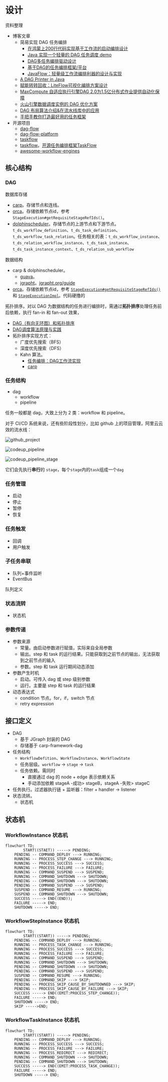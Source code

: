 # 设计

资料整理

* 博客文章
  * 简易实现 DAG 任务编排
    * [在鸿蒙上200行代码实现基于工作流的启动编排设计](https://mp.weixin.qq.com/s/YCpgm61i3qEjai0qfnlsLg)
    * [Java 实现一个轻量的 DAG 任务调度 demo](https://www.cnblogs.com/Roni-i/p/17202280.html)
    * [DAG多任务编排驱动设计](https://mp.weixin.qq.com/s/Q5IMSYedtfmk5TWme4ysmw)
    * [基于DAG的任务编排框架/平台](https://mp.weixin.qq.com/s/mNWha03ceqVvWXiyXs3p6A)
    * [JavaFlow：轻量级工作流编排利器的设计与实现](https://mp.weixin.qq.com/s/gNMYp0wz_Gjb0sFfLbzt2A)
  * [A DAG Printer in Java](https://juejin.cn/post/7357292176944971803)
  * [赋能转转回收：LiteFlow可视化编排方案设计](https://mp.weixin.qq.com/s/Go6cDZvuvN-NH_gxcg77uw)
  * [MaxCompute 自适应执行引擎DAG 2.0为1.5亿分布式作业提供自动化保障](https://mp.weixin.qq.com/s/yOGEwyz5o1a1SVS2UGRHdQ)
  * [火山引擎数据调度实例的 DAG 优化方案](https://mp.weixin.qq.com/s/TIW1sh_dG_O-jtGoXAqIvQ)
  * [DAG 布局算法介绍&在流水线库中的应用](https://mp.weixin.qq.com/s/ACamz63ZmiNA4DslJFf2_g)
  * [手把手教你打造最好用的任务框架](https://mp.weixin.qq.com/s?__biz=MzU5NjkwOTg2Mw==&mid=2247484216&idx=1&sn=05e1767ed00bbc92feb6fd81bb93a308&chksm=ffd2d363ebb52fbfc0feb529dc4750c9cf01c9b914497d75148048f8e112ffeef81dc65a22ae&mpshare=1&scene=1&srcid=0125lJxVBUtFKvySvLZhQKmb&sharer_shareinfo=1cfd5e6ce4d07459f2fee2dde531fd21&sharer_shareinfo_first=1cfd5e6ce4d07459f2fee2dde531fd21&version=4.1.10.99312&platform=mac&nwr_flag=1#wechat_redirect)
* 开源项目
  * [dag-flow](https://github.com/sofn/dag-flow)
  * [dag-flow-platform](https://github.com/a925907195/dag-flow-platform)
  * [taskflow](https://github.com/peacepanda/taskflow)
  * [taskflow](https://github.com/ytyht226/taskflow)。[开源任务编排框架TaskFlow](https://mp.weixin.qq.com/s/wI2C5WAWdvfYhgOG6GL4-g)
  * [awesome-workflow-engines](https://github.com/meirwah/awesome-workflow-engines)

## 核心结构

### DAG

数据库存储

* [carp](https://github.com/flowerfine/carp-parent/blob/dev/tools/docker/mysql/init.d/carp-dag.sql)。存储节点和连线。
* [orca](https://github.com/spinnaker/orca/blob/master/orca-api/src/main/java/com/netflix/spinnaker/orca/api/pipeline/models/StageExecution.java)。存储依赖节点id，参考 `StageExecution#getRequisiteStageRefIds()`。
* [dolphinscheduler](https://github.com/apache/dolphinscheduler/blob/dev/dolphinscheduler-dao/src/main/resources/sql/dolphinscheduler_mysql.sql)。存储节点的上游节点和下游节点。`t_ds_workflow_definition`、`t_ds_task_definition`、`t_ds_workflow_task_relation`。任务相关的表：`t_ds_workflow_instance`、`t_ds_relation_workflow_instance`、`t_ds_task_instance`、`t_ds_task_instance_context`、`t_ds_relation_sub_workflow`

数据结构

* carp & dolphinscheduler。
  * [guava](https://github.com/google/guava/tree/master/guava/src/com/google/common/graph)。
  * [jgrapht](https://github.com/jgrapht/jgrapht)。[jgrapht.org/guide](https://jgrapht.org/guide/UserOverview)
* [orca](https://github.com/spinnaker/orca/blob/master/orca-api/src/main/java/com/netflix/spinnaker/orca/api/pipeline/models/StageExecution.java)。存储依赖节点id，参考 [`StageExecution#getRequisiteStageRefIds()`](https://github.com/spinnaker/orca/blob/master/orca-api/src/main/java/com/netflix/spinnaker/orca/api/pipeline/models/StageExecution.java) 和 [`StageExecutionImpl`](https://github.com/spinnaker/orca/blob/master/orca-core/src/main/java/com/netflix/spinnaker/orca/pipeline/model/StageExecutionImpl.java)。代码硬撸的

拓扑排序。对以 DAG 为数据结构的任务进行编排时，需通过**拓扑排序**处理任务前后依赖，执行 fan-in 和 fan-out 效果，

* [DAG（有向无环图）和拓扑排序](https://mp.weixin.qq.com/s/kR1CvXbumpbZ0XAYmC_rmg)
* [DAG调度算法原理与实践](https://mp.weixin.qq.com/s/ES2J_HmH0PjIWq4_KGRwww)
* 拓扑排序实现方式：
  * 广度优先搜索（BFS）
  * 深度优先搜索（DFS）
  * Kahn 算法。
    * [任务编排：DAG工作流实现](https://mp.weixin.qq.com/s/JLt7QWgyv7qTpQCwa9XJCQ)
    * [carp](https://github.com/flowerfine/carp-parent/blob/dev/carp-framework/carp-framework-dag/src/main/java/cn/sliew/carp/framework/dag/algorithm/DagUtil.java)

### 任务结构

* dag
  * workflow
  * pipeline

任务一般都是 dag，大致上分为 2 类：workflow 和 pipeline。

对于 CI/CD 系统来说，还有些阶段性划分，比如 github 上的项目管理，阿里云云效的流水线：

![github_project](./images/design/github_project.png)

![codeup_pipeline](./images/design/codeup_pipeline.png)

![codeup_pipeline_stage](./images/design/codeup_pipeline_stage.png)

它们会先执行**串行**的 `stage`，每个`stage`内的`task`组成一个`dag`

### 任务管理

* 启动
* 停止
* 暂停
* 恢复

### 任务触发

* 回调
* 用户触发

### 子任务串联

* 队列+事件监听
* EventBus

队列定义

### 状态流转

* 状态机

### 参数传递

* 参数来源
  * 常量。由启动参数进行赋值，实际来自全局参数
  * 输出。step 和 task 的运行结果。只能获取到之前节点的输出，无法获取到之前节点的输入
  * 参数。step 和 task 运行期间动态添加
* 参数产生时机
  * 启动。可传入 dag 或 step 级别参数
  * 运行。主要是 step 和 task 的运行结果
* 动态表达式
  * condition 节点。for，if，switch 节点
  * retry expression

 ## 接口定义

* DAG
  * 基于 JGraph 封装的 DAG
  * 存储基于 carp-framework-dag
* 任务结构
  * `WorkflowDefition`、`WorkflowInstance`、`WorkflowState`
  * 任务层级。`workflow` -> `stage` -> `task`
  * 任务依赖。需同时
    * 直接通过 dag 的 node + edge 表示依赖关系
    * 手动添加依赖 stageA -成功> stageB，stageA -失败> stageC
* 任务执行。过滤器执行链 + 监听器：filter + handler -> listener
* 状态流转。
  * 状态机

## 状态机

### WorkflowInstance 状态机

```mermaid
flowchart TD;
		START((STAET)) -----> PENDING;
    PENDING -- COMMAND_DEPLOY ---> RUNNING;
    RUNNING -- PROCESS_STEP_CHANGE ---> RUNNING;
    RUNNING -- PROCESS_SUCCESS ---> SUCCESS;
    RUNNING -- PROCESS_FAILURE ---> FAILURE;
    RUNNING -- COMMAND_SUSPEND ---> SUSPEND;
    RUNNING -- COMMAND_SHUTDOWN ---> SHUTDOWN;
    PENDING -- COMMAND_SHUTDOWN ---> SHUTDOWN;
    PENDING -- COMMAND_SUSPEND ---> SUSPEND;
    SUSPEND -- COMMAND_RESUME ---> RUNNING;
    SUSPEND -- COMMAND_SHUTDOWN ---> SHUTDOWN;
    SUCCESS -----> END((END));
    FAILURE -----> END;
    SHUTDOWN -----> END;
```

### WorkflowStepInstance 状态机

```mermaid
flowchart TD;
		START((START)) -----> PENDING;
    PENDING -- COMMAND_DEPLOY ---> RUNNING;
    RUNNING -- PROCESS_TASK_CHANGE ---> RUNNING;
    RUNNING -- PROCESS_SUCCESS ---> SUCCESS;
    RUNNING -- PROCESS_FAILURE ---> FAILURE;
    RUNNING -- COMMAND_SUSPEND ---> SUSPEND;
    RUNNING -- COMMAND_SHUTDOWN ---> SHUTDOWN;
    PENDING -- COMMAND_SHUTDOWN ---> SHUTDOWN;
    PENDING -- COMMAND_SUSPEND ---> SUSPEND;
    SUSPEND -- COMMAND_RESUME ---> RUNNING;
    PENDING -- COMMAND_SKIP ---> SKIP;
    PENDING -- PROCESS_SKIP_CAUSE_BY_SHUTDOWNED ---> SKIP;
    PENDING -- PROCESS_SKIP_CAUSE_BY_FAILURE ---> SKIP;
    SUCCESS -----> END((EMIT:PROCESS_STEP_CHANGE));
    FAILURE -----> END;
    SHUTDOWN -----> END;
    SKIP ----->END;
```



### WorkflowTaskInstance 状态机

```mermaid
flowchart TD;
		START((START)) -----> PENDING;
    PENDING -- COMMAND_DEPLOY ---> RUNNING;
    RUNNING -- PROCESS_SUCCESS ---> SUCCESS;
    RUNNING -- PROCESS_FAILURE ---> FAILURE;
    RUNNING -- PROCESS_REDIRECT ---> REDIRECT;
    RUNNING -- COMMAND_SHUTDOWN ---> SHUTDOWN;
    PENDING -- COMMAND_SHUTDOWN ---> SHUTDOWN;
    SUCCESS -----> END((EMIT:PROCESS_TASK_CHANGE));
    FAILURE -----> END;
    SHUTDOWN -----> END;
```

